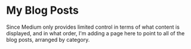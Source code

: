 # My Blog Posts

Since Medium only provides limited control in terms of what content is displayed, and in what order, I'm adding a page here to point to all of the blog posts, arranged by category.
